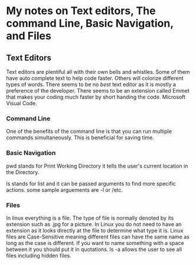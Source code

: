 # My notes on Text editors, The command Line, Basic Navigation, and Files

## Text Editors

Text editors are plentiful all with their own bells and whistles. Some of them have auto complete text to help code faster. Others will colorize different types of words. There seems to be no *best* text editor as it is mostly a preference of the developer. There seems to be an extension called Emmet that makes your coding much faster by short handing the code. Microsoft Visual Code.
    
### Command Line

One of the benefits of the command line is that you can run multiple commands simultaneously. This is beneficial for saving time. 
    
### Basic Navigation
    
pwd stands for Print Working Directory it tells the user's current location in the Directory. 
    
ls stands for list and it can be passed arguments to find more specific actions. some sample arguements are -l or /etc.
    
### Files 

In linux everything is a file. The type of file is normally denoted by its extension such as .jpg for a picture. In Linux you do not need to have an extension as it looks directly at the file to determine what type it is. Linux files are Case-Sensitive meaning different files can have the same name as long as the case is different. If you want to name something with a space between it you should put it in quotations. ls -a allows the user to see all files including hidden files.
